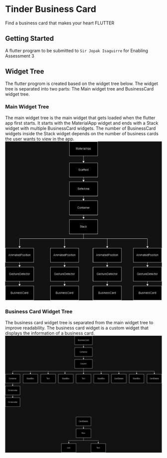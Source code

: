 # Tinder Business Card

Find a business card that makes your heart FLUTTER

## Getting Started

A flutter program to be submitted to `Sir Jopak Isaguirre` for Enabling Assessment 3

## Widget Tree

The flutter progrom is created based on the widget tree below. The widget tree is separated into two parts: The Main widget tree and BusinessCard widget tree.

### Main Widget Tree

The main widget tree is the main widget that gets loaded when the flutter app first starts. It starts with the MaterialApp widget and ends with a Stack widget with multiple BusinessCard widgets. The number of BusinessCard widgets inside the Stack widget depends on the number of business cards the user wants to view in the app.
![main widget tree](https://github.com/TheSciCoder3000/flutter-Business-card/blob/main/main.jpg?raw=true)

### Business Card Widget Tree

The business card widget tree is separated from the main widget tree to improve readability. The business card widget is a custom widget that displays the information of a business card.
![business card widget tree](https://github.com/TheSciCoder3000/flutter-Business-card/blob/main/BusinessCard.jpg?raw=true)
